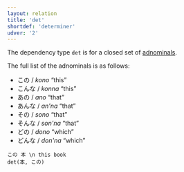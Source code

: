 ```yaml
---
layout: relation
title: 'det'
shortdef: 'determiner'
udver: '2'
---
```


The dependency type `det` is for a closed set of [adnominals](DET).

The full list of the adnominals is as follows:

- この / *kono* “this”
- こんな / *konna* “this”
- あの / *ano* “that”
- あんな / *an'na* “that”
- その / *sono* “that”
- そんな / *son'na* “that”
- どの / *dono* “which”
- どんな / *don'na* “which”

~~~ sdparse
この 本 \n this book
det(本, この)
~~~
<!-- Interlanguage links updated St lis 3 20:58:50 CET 2021 -->
